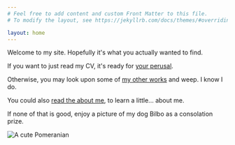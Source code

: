```yaml
---
# Feel free to add content and custom Front Matter to this file.
# To modify the layout, see https://jekyllrb.com/docs/themes/#overriding-theme-defaults

layout: home
---
```


Welcome to my site. Hopefully it's what you actually wanted to find.

If you want to just read my CV, it's ready for [your perusal](/assets/documents/declan_kehoe_cv.pdf).

Otherwise, you may look upon some of [my other works](/work) and weep. I know I do.

You could also [read the about me](/about), to learn a little... about me.

If none of that is good, enjoy a picture of my dog Bilbo as a consolation prize.

![A cute Pomeranian](/assets/images/bilbo.jpg)
